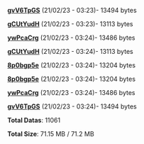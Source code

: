 [**gvV6TpGS**](/data/gvV6TpGS.txt) (21/02/23 - 03:23)- 13494 bytes

[**gCUtYudH**](/data/gCUtYudH.txt) (21/02/23 - 03:23)- 13113 bytes

[**ywPcaCrg**](/data/ywPcaCrg.txt) (21/02/23 - 03:24)- 13486 bytes

[**gCUtYudH**](/data/gCUtYudH.txt) (21/02/23 - 03:24)- 13113 bytes

[**8p0bgp5e**](/data/8p0bgp5e.txt) (21/02/23 - 03:24)- 13204 bytes

[**8p0bgp5e**](/data/8p0bgp5e.txt) (21/02/23 - 03:24)- 13204 bytes

[**ywPcaCrg**](/data/ywPcaCrg.txt) (21/02/23 - 03:24)- 13486 bytes

[**gvV6TpGS**](/data/gvV6TpGS.txt) (21/02/23 - 03:24)- 13494 bytes

**Total Datas**: 11061

**Total Size**: 71.15 MB / 71.2 MB